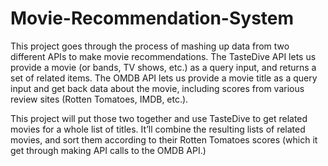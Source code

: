 # Movie-Recommendation-System
This project goes through the process of mashing up data from two different APIs to make movie recommendations. 
The TasteDive API lets us provide a movie (or bands, TV shows, etc.) as a query input, and returns a set of related items. 
The OMDB API lets us provide a movie title as a query input and get back data about the movie, including scores from various review sites (Rotten Tomatoes, IMDB, etc.).

This project will put those two together and use TasteDive to get related movies for a whole list of titles. 
It’ll combine the resulting lists of related movies, and sort them according to their Rotten Tomatoes scores (which it get through making API calls to the OMDB API.)

